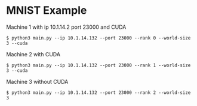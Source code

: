 # MNIST Example

Machine 1 with ip 10.1.14.2 port 23000 and CUDA
```
$ python3 main.py --ip 10.1.14.132 --port 23000 --rank 0 --world-size 3 --cuda
```

Machine 2 with CUDA
```
$ python3 main.py --ip 10.1.14.132 --port 23000 --rank 1 --world-size 3 --cuda
```

Machine 3 without CUDA
```
$ python3 main.py --ip 10.1.14.132 --port 23000 --rank 2 --world-size 3
```
